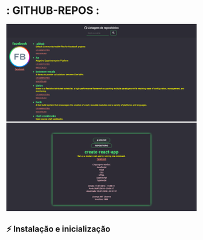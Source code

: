 # : GITHUB-REPOS :
![GITHUB-REPOS](https://github.com/oscarel/github-repos/blob/master/src/images/main.png?raw=true)
![GITHUB-REPOS](https://github.com/oscarel/github-repos/blob/master/src/images/inforepo.png?raw=true)
## :zap: Instalação e inicialização
